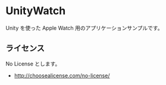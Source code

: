 # UnityWatch

Unity を使った Apple Watch 用のアプリケーションサンプルです。

## ライセンス

No License とします。

* http://choosealicense.com/no-license/

